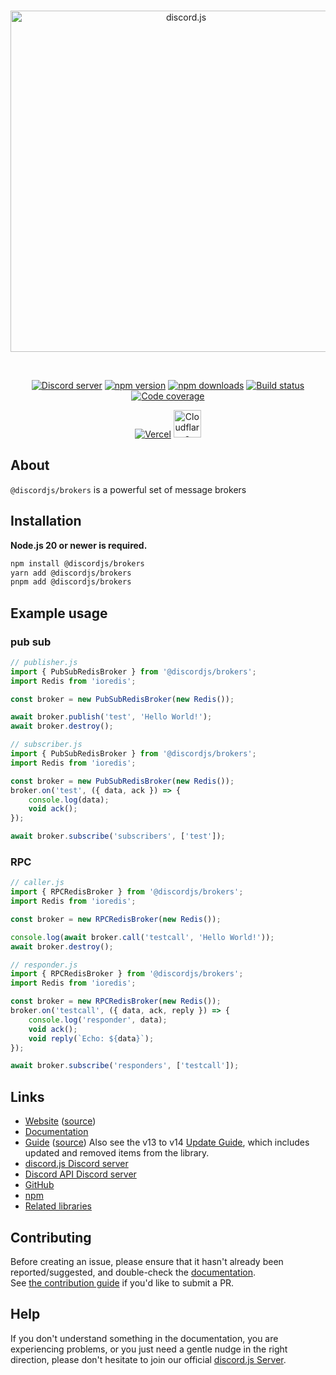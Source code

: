 <div align="center">
	<br />
	<p>
		<a href="https://discord.js.org"><img src="https://discord.js.org/static/logo.svg" width="546" alt="discord.js" /></a>
	</p>
	<br />
	<p>
		<a href="https://discord.gg/djs"><img src="https://img.shields.io/discord/222078108977594368?color=5865F2&logo=discord&logoColor=white" alt="Discord server" /></a>
		<a href="https://www.npmjs.com/package/@discordjs/brokers"><img src="https://img.shields.io/npm/v/@discordjs/brokers.svg?maxAge=3600" alt="npm version" /></a>
		<a href="https://www.npmjs.com/package/@discordjs/brokers"><img src="https://img.shields.io/npm/dt/@discordjs/brokers.svg?maxAge=3600" alt="npm downloads" /></a>
		<a href="https://github.com/discordjs/discord.js/actions"><img src="https://github.com/discordjs/discord.js/actions/workflows/test.yml/badge.svg" alt="Build status" /></a>
		<a href="https://codecov.io/gh/discordjs/discord.js" ><img src="https://codecov.io/gh/discordjs/discord.js/branch/main/graph/badge.svg?precision=2&flag=brokers" alt="Code coverage" /></a>
	</p>
	<p>
		<a href="https://vercel.com/?utm_source=discordjs&utm_campaign=oss"><img src="https://raw.githubusercontent.com/discordjs/discord.js/main/.github/powered-by-vercel.svg" alt="Vercel" /></a>
		<a href="https://www.cloudflare.com"><img src="https://raw.githubusercontent.com/discordjs/discord.js/main/.github/powered-by-workers.png" alt="Cloudflare Workers" height="44" /></a>
	</p>
</div>

## About

`@discordjs/brokers` is a powerful set of message brokers

## Installation

**Node.js 20 or newer is required.**

```sh
npm install @discordjs/brokers
yarn add @discordjs/brokers
pnpm add @discordjs/brokers
```

## Example usage

### pub sub

```ts
// publisher.js
import { PubSubRedisBroker } from '@discordjs/brokers';
import Redis from 'ioredis';

const broker = new PubSubRedisBroker(new Redis());

await broker.publish('test', 'Hello World!');
await broker.destroy();

// subscriber.js
import { PubSubRedisBroker } from '@discordjs/brokers';
import Redis from 'ioredis';

const broker = new PubSubRedisBroker(new Redis());
broker.on('test', ({ data, ack }) => {
	console.log(data);
	void ack();
});

await broker.subscribe('subscribers', ['test']);
```

### RPC

```ts
// caller.js
import { RPCRedisBroker } from '@discordjs/brokers';
import Redis from 'ioredis';

const broker = new RPCRedisBroker(new Redis());

console.log(await broker.call('testcall', 'Hello World!'));
await broker.destroy();

// responder.js
import { RPCRedisBroker } from '@discordjs/brokers';
import Redis from 'ioredis';

const broker = new RPCRedisBroker(new Redis());
broker.on('testcall', ({ data, ack, reply }) => {
	console.log('responder', data);
	void ack();
	void reply(`Echo: ${data}`);
});

await broker.subscribe('responders', ['testcall']);
```

## Links

- [Website][website] ([source][website-source])
- [Documentation][documentation]
- [Guide][guide] ([source][guide-source])
  Also see the v13 to v14 [Update Guide][guide-update], which includes updated and removed items from the library.
- [discord.js Discord server][discord]
- [Discord API Discord server][discord-api]
- [GitHub][source]
- [npm][npm]
- [Related libraries][related-libs]

## Contributing

Before creating an issue, please ensure that it hasn't already been reported/suggested, and double-check the
[documentation][documentation].  
See [the contribution guide][contributing] if you'd like to submit a PR.

## Help

If you don't understand something in the documentation, you are experiencing problems, or you just need a gentle nudge in the right direction, please don't hesitate to join our official [discord.js Server][discord].

[website]: https://discord.js.org
[website-source]: https://github.com/discordjs/discord.js/tree/main/apps/website
[documentation]: https://discord.js.org/docs/packages/brokers/stable
[guide]: https://discordjs.guide/
[guide-source]: https://github.com/discordjs/guide
[guide-update]: https://discordjs.guide/additional-info/changes-in-v14.html
[discord]: https://discord.gg/djs
[discord-api]: https://discord.gg/discord-api
[source]: https://github.com/discordjs/discord.js/tree/main/packages/brokers
[npm]: https://www.npmjs.com/package/@discordjs/brokers
[related-libs]: https://discord.com/developers/docs/topics/community-resources#libraries
[contributing]: https://github.com/discordjs/discord.js/blob/main/.github/CONTRIBUTING.md
